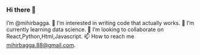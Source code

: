 ### Hi there 👋
 I’m @mihirbagga. 
👀 I’m interested in writing code that actually works. 
🌱 I’m currently learning data science. 
💞️ I’m looking to collaborate on React,Python,Html,Javascript. 
📫 How to reach me mihirbagga.88@gmail.com. 
